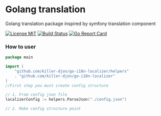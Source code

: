 # Golang translation
Golang translation package inspired by symfony translation component

[![License MIT](https://img.shields.io/apm/l/vim-mode.svg)](https://en.wikipedia.org/wiki/MIT_License)
[![Build Status](https://travis-ci.com/killer-djon/gimdownloader.svg?branch=master)](https://travis-ci.com/killer-djon/gimdownloader)
[![Go Report Card](https://goreportcard.com/badge/github.com/killer-djon/gimdownloader)](https://github.com/killer-djon/go-i18n-localizer)

### How to user
```go
package main

import (
    "github.com/killer-djon/go-i18n-localizer/helpers"
    . "github.com/killer-djon/go-i18n-localizer"
)     
//First step you must create config structure

// 1. From config json file
localizerConfig := helpers.ParseJson("./config.json")

// 2. Make config structure point
```